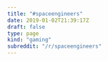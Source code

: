 ```yaml
---
title: "#spaceengineers"
date: 2019-01-02T21:39:17Z
draft: false
type: page
kind: "gaming"
subreddit: "/r/spaceengineers"
---
```

